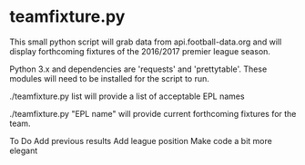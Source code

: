 # teamfixture.py

This small python script will grab data from api.football-data.org and will display
forthcoming fixtures of the 2016/2017 premier league season.

Python 3.x and dependencies are 'requests' and 'prettytable'.  These modules will need to be installed for the
script to run.

./teamfixture.py list
will provide a list of acceptable EPL names

./teamfixture.py "EPL name"
will provide current forthcoming fixtures for the team.

To Do
Add previous results
Add league position
Make code a bit more elegant
